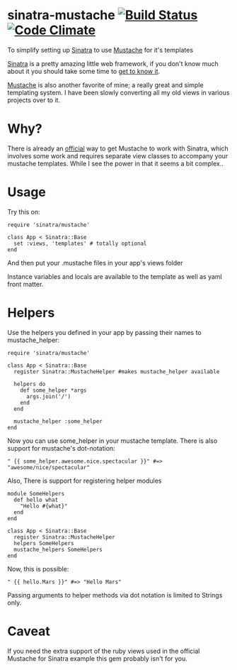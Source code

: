 sinatra-mustache [![Build Status](https://travis-ci.org/beatrichartz/sinatra-mustache.png?branch=master)](https://travis-ci.org/beatrichartz/sinatra-mustache) [![Code Climate](https://codeclimate.com/badge.png)](https://codeclimate.com/github/beatrichartz/sinatra-mustache)
================

To simplify setting up [Sinatra][1] to use [Mustache][2] for it's templates

[Sinatra][1] is a pretty amazing little web framework, if you don't know much
about it you should take some time to [get to know it][4].

[Mustache][2] is also another favorite of mine; a really great and simple
templating system. I have been slowly converting all my old views in various
projects over to it.

Why?
====

There is already an [official][3] way to get Mustache to work with Sinatra, which
involves some work and requires separate view classes to accompany your
mustache templates. While I see the power in that it seems a bit complex..

Usage
=====

Try this on:

    require 'sinatra/mustache'

    class App < Sinatra::Base
      set :views, 'templates' # totally optional
    end

And then put your .mustache files in your app's views folder

Instance variables and locals are available to the template as well as yaml
front matter.

Helpers
======

Use the helpers you defined in your app by passing their names to mustache_helper:

    require 'sinatra/mustache'
    
    class App < Sinatra::Base
      register Sinatra::MustacheHelper #makes mustache_helper available
      
      helpers do
        def some_helper *args
          args.join('/')
        end
      end
      
      mustache_helper :some_helper
    end
    
Now you can use some_helper in your mustache template. There is also support for mustache's dot-notation:

    " {{ some_helper.awesome.nice.spectacular }}" #=> "awesome/nice/spectacular"
    
Also, There is support for registering helper modules

    module SomeHelpers
      def hello what
        "Hello #{what}"
      end
    end

    class App < Sinatra::Base
      register Sinatra::MustacheHelper
      helpers SomeHelpers
      mustache_helpers SomeHelpers
    end
    
Now, this is possible:

    " {{ hello.Mars }}" #=> "Hello Mars"
    
Passing arguments to helper methods via dot notation is limited to Strings only.

Caveat
======

If you need the extra support of the ruby views used in the official Mustache
for Sinatra example this gem probably isn't for you.

[1]: http://www.sinatrarb.com/
[2]: http://mustache.github.com/
[3]: https://github.com/defunkt/mustache-sinatra-example
[4]: http://sinatra-book.gittr.com/
